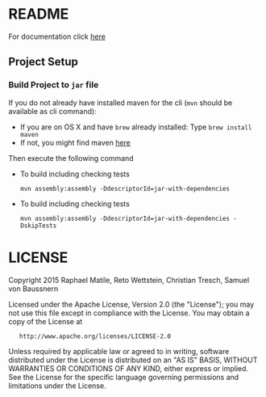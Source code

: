 # README

For documentation click [here](https://bitbucket.org/raccc/comsys_challenge_task/wiki/Home)


## Project Setup

### Build Project to `jar` file

If you do not already have installed maven for the cli (`mvn` should be available as cli command):

* If you are on OS X and have `brew` already installed: Type `brew install maven`
* If not, you might find maven [here](https://maven.apache.org/download.cgi)

Then execute the following command

* To build including checking tests

    ```
    mvn assembly:assembly -DdescriptorId=jar-with-dependencies
    ```

* To build including checking tests

    ```
    mvn assembly:assembly -DdescriptorId=jar-with-dependencies -DskipTests
    ```
    
# LICENSE

   Copyright 2015 Raphael Matile, Reto Wettstein, Christian Tresch, Samuel von Baussnern

   Licensed under the Apache License, Version 2.0 (the "License");
   you may not use this file except in compliance with the License.
   You may obtain a copy of the License at

       http://www.apache.org/licenses/LICENSE-2.0

   Unless required by applicable law or agreed to in writing, software
   distributed under the License is distributed on an "AS IS" BASIS,
   WITHOUT WARRANTIES OR CONDITIONS OF ANY KIND, either express or implied.
   See the License for the specific language governing permissions and
   limitations under the License.
    
